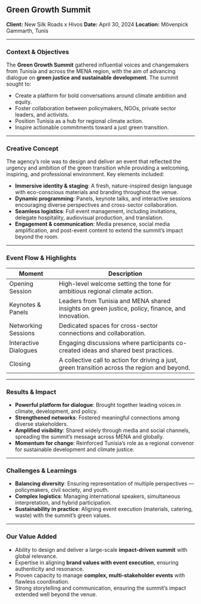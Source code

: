 
## Green Growth Summit 

**Client:** New Silk Roads x Hivos
**Date:** April 30, 2024
**Location:** Mövenpick Gammarth, Tunis

---

### Context & Objectives

The **Green Growth Summit** gathered influential voices and changemakers from Tunisia and across the MENA region, with the aim of advancing dialogue on **green justice and sustainable development**.
The summit sought to:

* Create a platform for bold conversations around climate ambition and equity.
* Foster collaboration between policymakers, NGOs, private sector leaders, and activists.
* Position Tunisia as a hub for regional climate action.
* Inspire actionable commitments toward a just green transition.

---

### Creative Concept

The agency’s role was to design and deliver an event that reflected the urgency and ambition of the green transition while providing a welcoming, inspiring, and professional environment. Key elements included:

* **Immersive identity & staging**: A fresh, nature-inspired design language with eco-conscious materials and branding throughout the venue.
* **Dynamic programming**: Panels, keynote talks, and interactive sessions encouraging diverse perspectives and cross-sector collaboration.
* **Seamless logistics**: Full event management, including invitations, delegate hospitality, audiovisual production, and translation.
* **Engagement & communication**: Media presence, social media amplification, and post-event content to extend the summit’s impact beyond the room.

---

### Event Flow & Highlights

| Moment                | Description                                                                                      |
| --------------------- | ------------------------------------------------------------------------------------------------ |
| Opening Session       | High-level welcome setting the tone for ambitious regional climate action.                       |
| Keynotes & Panels     | Leaders from Tunisia and MENA shared insights on green justice, policy, finance, and innovation. |
| Networking Sessions   | Dedicated spaces for cross-sector connections and collaboration.                                 |
| Interactive Dialogues | Engaging discussions where participants co-created ideas and shared best practices.              |
| Closing               | A collective call to action for driving a just, green transition across the region and beyond.   |

---

### Results & Impact

* **Powerful platform for dialogue**: Brought together leading voices in climate, development, and policy.
* **Strengthened networks**: Fostered meaningful connections among diverse stakeholders.
* **Amplified visibility**: Shared widely through media and social channels, spreading the summit’s message across MENA and globally.
* **Momentum for change**: Reinforced Tunisia’s role as a regional convenor for sustainable development and climate justice.

---

### Challenges & Learnings

* **Balancing diversity**: Ensuring representation of multiple perspectives — policymakers, civil society, and youth.
* **Complex logistics**: Managing international speakers, simultaneous interpretation, and hybrid participation.
* **Sustainability in practice**: Aligning event execution (materials, catering, waste) with the summit’s green values.

---

### Our Value Added

* Ability to design and deliver a large-scale **impact-driven summit** with global relevance.
* Expertise in aligning **brand values with event execution**, ensuring authenticity and resonance.
* Proven capacity to manage **complex, multi-stakeholder events** with flawless coordination.
* Strong storytelling and communication, ensuring the summit’s impact extended well beyond the venue.

